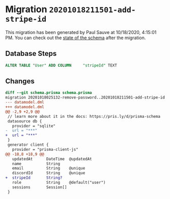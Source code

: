 # Migration `20201018211501-add-stripe-id`

This migration has been generated by Paul Sauve at 10/18/2020, 4:15:01 PM.
You can check out the [state of the schema](./schema.prisma) after the migration.

## Database Steps

```sql
ALTER TABLE "User" ADD COLUMN     "stripeId" TEXT
```

## Changes

```diff
diff --git schema.prisma schema.prisma
migration 20201018025132-remove-password..20201018211501-add-stripe-id
--- datamodel.dml
+++ datamodel.dml
@@ -2,9 +2,9 @@
 // learn more about it in the docs: https://pris.ly/d/prisma-schema
 datasource db {
   provider = "sqlite"
-  url = "***"
+  url = "***"
 }
 generator client {
   provider = "prisma-client-js"
@@ -18,8 +18,9 @@
   updatedAt      DateTime  @updatedAt
   name           String
   email          String    @unique
   discordId      String    @unique
+  stripeId       String?
   role           String    @default("user")
   sessions       Session[]
 }
```


